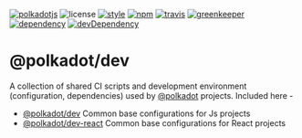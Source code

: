 [![polkadotjs](https://img.shields.io/badge/polkadot-js-orange.svg?style=flat-square)](https://polkadot.js.org)
![license](https://img.shields.io/badge/License-Apache%202.0-blue.svg?style=flat-square)
[![style](https://img.shields.io/badge/code%20style-semistandard-lightgrey.svg?style=flat-square)](https://github.com/Flet/semistandard)
[![npm](https://img.shields.io/npm/v/@polkadot/dev.svg?style=flat-square)](https://www.npmjs.com/package/@polkadot/dev)
[![travis](https://img.shields.io/travis/polkadot-js/dev.svg?style=flat-square)](https://travis-ci.org/polkadot-js/dev)
[![greenkeeper](https://img.shields.io/badge/greenkeeper-enabled-brightgreen.svg?style=flat-square)](https://greenkeeper.io/)
[![dependency](https://img.shields.io/david/polkadot-js/dev.svg?style=flat-square)](https://david-dm.org/polkadot-js/dev)
[![devDependency](https://img.shields.io/david/dev/polkadot-js/dev.svg?style=flat-square)](https://david-dm.org/polkadot-js/dev#info=devDependencies)

# @polkadot/dev

A collection of shared CI scripts and development environment (configuration, dependencies) used by [@polkadot](https://polkadot.js.org) projects. Included here -

- [@polkadot/dev](packages/dev/) Common base configurations for Js projects
- [@polkadot/dev-react](packages/dev-react/) Common base configurations for React projects
